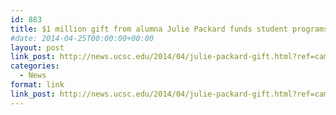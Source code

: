 ```yaml
---
id: 883
title: $1 million gift from alumna Julie Packard funds student programs at UCSC
#date: 2014-04-25T00:00:00+00:00
layout: post
link_post: http://news.ucsc.edu/2014/04/julie-packard-gift.html?ref=campaign
categories:
  - News
format: link
link_post: http://news.ucsc.edu/2014/04/julie-packard-gift.html?ref=campaign
---
```

